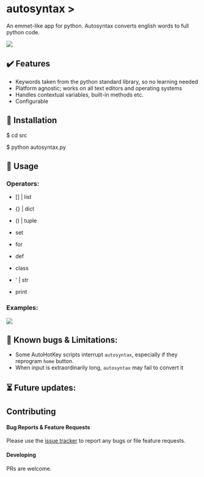 # autosyntax >

An emmet-like app for python. Autosyntax converts english words to full python code.

![](https://i.imgur.com/tWyMYtd.gif)

## ✔️ Features

- Keywords taken from the python standard library, so no learning needed
- Platform agnostic; works on all text editors and operating systems
- Handles contextual variables, built-in methods etc.
- Configurable

## 💾 Installation

$ cd src

$ python autosyntax.py

## 🔨 Usage

### Operators:

- [] | list
- {} | dict
- () | tuple
- set

- for
- def
- class

- ' | str
- print


### Examples:

![](https://i.imgur.com/ChKaw8P.gif)



## 🐞 Known bugs & Limitations:
- Some AutoHotKey scripts interrupt `autosyntax`, especially if they reprogram `home` button.
- When input is extraordinarily long, `autosyntax` may fail to convert it

## ⏳ Future updates:

## Contributing

#### Bug Reports & Feature Requests

Please use the [issue tracker](https://github.com/GbeTech/autosyntax/issues) to report any bugs or file feature requests.

#### Developing

PRs are welcome.
